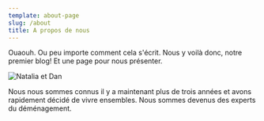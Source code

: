 ```yaml
---
template: about-page
slug: /about
title: A propos de nous
---
```

Ouaouh. Ou peu importe comment cela s'écrit. Nous y voilà donc, notre premier blog! Et une page pour nous présenter.

![Natalia et Dan](/assets/img_20200502_094144.jpg "Sont-ils pas beaux?")

Nous nous sommes connus il y a maintenant plus de trois années et avons rapidement décidé de vivre ensembles. Nous sommes devenus des experts du déménagement.